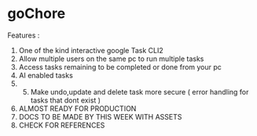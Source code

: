 # goChore
Features :
1) One of the kind interactive google Task CLI2
2) Allow multiple users on the same pc to run multiple tasks
3) Access tasks remaining to be completed or done from your pc
4) AI enabled tasks
5) 5) Make undo,update and delete task more secure ( error handling for tasks that dont exist )
6) ALMOST READY FOR PRODUCTION
7) DOCS TO BE MADE BY THIS WEEK WITH ASSETS
8) CHECK FOR REFERENCES
